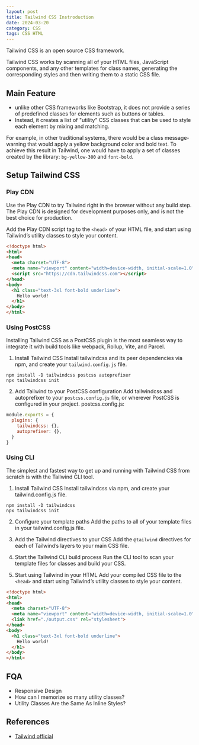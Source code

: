 ```yaml
---
layout: post
title: Tailwind CSS Instroduction
date: 2024-03-20
category: CSS
tags: CSS HTML
---
```


Tailwind CSS is an open source CSS framework. 

Tailwind CSS works by scanning all of your HTML files, JavaScript components, and any other templates for class names, generating the corresponding styles and then writing them to a static CSS file.

## Main Feature
- unlike other CSS frameworks like Bootstrap, it does not provide a series of predefined classes for elements such as buttons or tables. 
- Instead, it creates a list of "utility" CSS classes that can be used to style each element by mixing and matching.

For example, in other traditional systems, there would be a class message-warning that would apply a yellow background color and bold text. To achieve this result in Tailwind, one would have to apply a set of classes created by the library: `bg-yellow-300` and `font-bold`.

## Setup Tailwind CSS

### Play CDN

Use the Play CDN to try Tailwind right in the browser without any build step. The Play CDN is designed for development purposes only, and is not the best choice for production.

Add the Play CDN script tag to the `<head>` of your HTML file, and start using Tailwind’s utility classes to style your content.
```html
<!doctype html>
<html>
<head>
  <meta charset="UTF-8">
  <meta name="viewport" content="width=device-width, initial-scale=1.0">
  <script src="https://cdn.tailwindcss.com"></script>
</head>
<body>
  <h1 class="text-3xl font-bold underline">
    Hello world!
  </h1>
</body>
</html>
```

### Using PostCSS

Installing Tailwind CSS as a PostCSS plugin is the most seamless way to integrate it with build tools like webpack, Rollup, Vite, and Parcel.

1. Install Tailwind CSS
Install tailwindcss and its peer dependencies via npm, and create your `tailwind.config.js` file.
```
npm install -D tailwindcss postcss autoprefixer
npx tailwindcss init
```
2. Add Tailwind to your PostCSS configuration
Add tailwindcss and autoprefixer to your `postcss.config.js` file, or wherever PostCSS is configured in your project.
postcss.config.js:
```js
module.exports = {
  plugins: {
    tailwindcss: {},
    autoprefixer: {},
  }
}
```

### Using CLI

The simplest and fastest way to get up and running with Tailwind CSS from scratch is with the Tailwind CLI tool. 

1. Install Tailwind CSS
Install tailwindcss via npm, and create your tailwind.config.js file.
```
npm install -D tailwindcss
npx tailwindcss init
```

2. Configure your template paths
Add the paths to all of your template files in your tailwind.config.js file.

3. Add the Tailwind directives to your CSS
Add the `@tailwind` directives for each of Tailwind’s layers to your main CSS file.

4. Start the Tailwind CLI build process
Run the CLI tool to scan your template files for classes and build your CSS.

5. Start using Tailwind in your HTML
Add your compiled CSS file to the `<head>` and start using Tailwind’s utility classes to style your content.
```html
<!doctype html>
<html>
<head>
  <meta charset="UTF-8">
  <meta name="viewport" content="width=device-width, initial-scale=1.0">
  <link href="./output.css" rel="stylesheet">
</head>
<body>
  <h1 class="text-3xl font-bold underline">
    Hello world!
  </h1>
</body>
</html>
```

## FQA

- Responsive Design
- How can I memorize so many utility classes?
- Utility Classes Are the Same As Inline Styles?

## References

- [Tailwind official](https://tailwindcss.com/)

